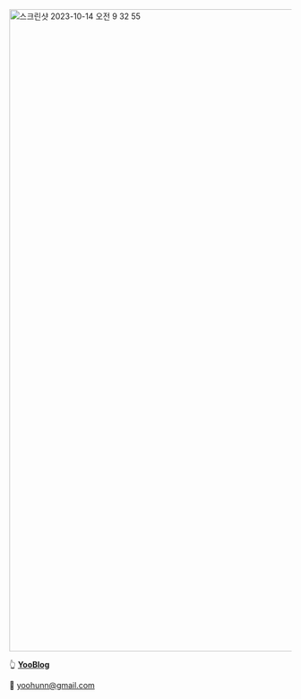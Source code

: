 <a href="https://blog.yoohunn.vercel.app">
  <img width="1148" alt="스크린샷 2023-10-14 오전 9 32 55" src="https://github.com/yoohunn/yoohunn-blog/assets/94881503/38061477-6a6a-46f7-ab97-ac74860e5c61">
</a>


👆 [**YooBlog**](https://blog.yoohunn.vercel.app/)

📧 [yoohunn@gmail.com](yoohunn@gmail.com)
